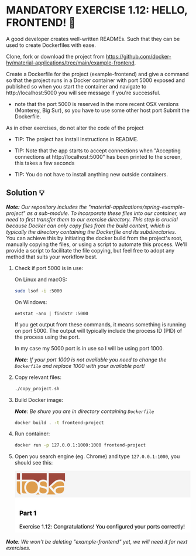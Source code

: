 # MANDATORY EXERCISE 1.12: HELLO, FRONTEND! 🤔
A good developer creates well-written READMEs. Such that they can be used to create Dockerfiles with ease.

Clone, fork or download the project from https://github.com/docker-hy/material-applications/tree/main/example-frontend.

Create a Dockerfile for the project (example-frontend) and give a command so that the project runs in a Docker container with port 5000 exposed and published so when you start the container and navigate to http://localhost:5000 you will see message if you're successful.

- note that the port 5000 is reserved in the more recent OSX versions (Monterey, Big Sur), so you have to use some other host port
Submit the Dockerfile.

As in other exercises, do not alter the code of the project

- TIP: The project has install instructions in README.

- TIP: Note that the app starts to accept connections when "Accepting connections at http://localhost:5000" has been printed to the screen, this takes a few seconds

- TIP: You do not have to install anything new outside containers.

## Solution 💡

_**Note:** Our repository includes the "material-applications/spring-example-project" as a sub-module. To incorporate these files into our container, we need to first transfer them to our exercise directory. This step is crucial because Docker can only copy files from the build context, which is typically the directory containing the Dockerfile and its subdirectories._<br>
You can achieve this by initiating the docker build from the project's root, manually copying the files, or using a script to automate this process. We'll provide a script to facilitate the file copying, but feel free to adopt any method that suits your workflow best.


1. Check if port 5000 is in use:

    On Linux and macOS:
    ```bash
    sudo lsof -i :5000
    ```
    On Windows:
    ```
    netstat -ano | findstr :5000
    ```
    If you get output from these commands, it means something is running on port 5000. The output will typically include the process ID (PID) of the process using the port.

    In my case my 5000 port is in use so I will be using port 1000.

    _**Note**: If your port 1000 is not available you need to change the `Dockerfile` and replace 1000 with your available port!_

2. Copy relevant files:

    ```bash
    ./copy_project.sh
    ```

3. Build Docker image:

    _**Note**: Be shure you are in directory containing `Dockerfile`_

    ```bash
    docker build . -t frontend-project
    ```

4. Run container:
    
    ```bash
    docker run -p 127.0.0.1:1000:1000 frontend-project
    ```

5. Open you search engine (eg. Chrome) and type `127.0.0.1:1000`, you should see this:

    ![success](https://github.com/milistu/DevOpsWithDocker/blob/main/assets/exercise_12_output.png "Exercise 12 Output")

_**Note**: We won't be deleting "example-frontend" yet, we will need it for next exercises._

<!-- 6. After we verified that everything works we can now delete the "example-frontend" so we don't waste space:
    ```bash
    rm -r example-frontend
    ``` -->